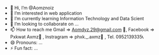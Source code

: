 - 👋 Hi, I’m @Aomznoiz
- 👀 I’m interested in web application
- 🌱 I’m currently learning Information Technology and Data Scient
- 💞️ I’m looking to collaborate on ...
- 📫 How to reach me  Gmail => Aomdyz.29@gmail.com 📩, Facebook => Pxkwat Axmz📱 , Instragram => phxk._.axmz📸 , Tel. 0952139335📞
- 😄 Pronouns: ...
- ⚡ Fun fact: ...


